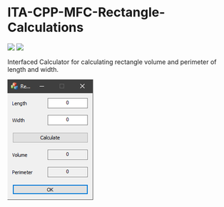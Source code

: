 # ITA-CPP-MFC-Rectangle-Calculations

[![](https://img.shields.io/static/v1?label=Download&style=for-the-badge&color=blue&link=https://github.com/MrMysterius/ITA-CPP-MFC-Rectangle-Calculations/archive/v1.0.zip&message=Source%20Code&logo=github)](https://github.com/MrMysterius/ITA-CPP-MFC-Rectangle-Calculations/archive/v1.0.zip)
[![](https://img.shields.io/static/v1?label=Download&style=for-the-badge&color=blue&link=https://github.com/MrMysterius/ITA-CPP-MFC-Rectangle-Calculations/archive/v1.0.zip&message=Executable&logo=github)](https://github.com/MrMysterius/ITA-CPP-MFC-Rectangle-Calculations/releases/download/v1.0/rectangle-calc.exe)

Interfaced Calculator for calculating rectangle volume and perimeter of length and width.

![Preview-Image](preview.png)
